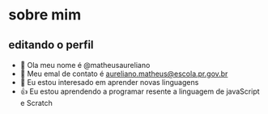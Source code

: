#  sobre mim

##  editando o perfil

#### 

- 👋 Ola meu nome é @matheusaureliano
- 👀 Meu emal de contato é aureliano.matheus@escola.pr.gov.br
- 🌱 Eu estou interesado em aprender novas linguagens
- 👍 Eu estou aprendendo a programar resente a linguagem de javaScript e Scratch


